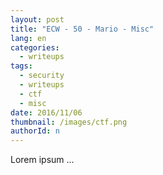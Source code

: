 ```yaml
---
layout: post
title: "ECW - 50 - Mario - Misc"
lang: en
categories:
  - writeups
tags:
  - security
  - writeups
  - ctf
  - misc
date: 2016/11/06
thumbnail: /images/ctf.png
authorId: n
---
```

Lorem ipsum ...

